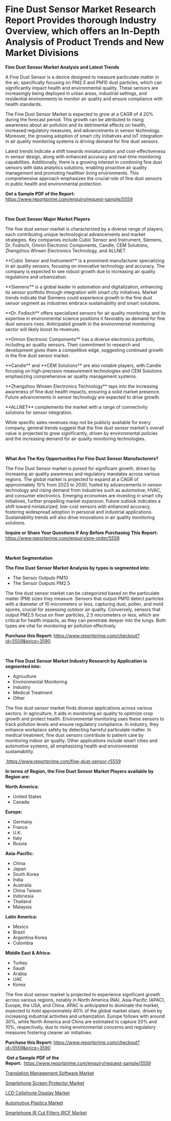 <p><h1>Fine Dust Sensor Market Research Report Provides thorough Industry Overview, which offers an In-Depth Analysis of Product Trends and New Market Divisions</h1></p><p><strong>Fine Dust Sensor Market Analysis and Latest Trends</strong></p>
<p><p>A Fine Dust Sensor is a device designed to measure particulate matter in the air, specifically focusing on PM2.5 and PM10 dust particles, which can significantly impact health and environmental quality. These sensors are increasingly being deployed in urban areas, industrial settings, and residential environments to monitor air quality and ensure compliance with health standards.</p><p>The Fine Dust Sensor Market is expected to grow at a CAGR of 4.20% during the forecast period. This growth can be attributed to rising awareness about air pollution and its detrimental effects on health, increased regulatory measures, and advancements in sensor technology. Moreover, the growing adoption of smart city initiatives and IoT integration in air quality monitoring systems is driving demand for fine dust sensors. </p><p>Latest trends indicate a shift towards miniaturization and cost-effectiveness in sensor design, along with enhanced accuracy and real-time monitoring capabilities. Additionally, there is a growing interest in combining fine dust sensors with data analytics solutions, enabling proactive air quality management and promoting healthier living environments. This comprehensive approach emphasizes the crucial role of fine dust sensors in public health and environmental protection.</p></p>
<p><strong>Get a Sample PDF of the Report:&nbsp;</strong> <a href="https://www.reportprime.com/enquiry/request-sample/5559?utm_campaign=31&utm_medium=2&utm_source=Github&utm_content=ia&utm_term=15112024&utm_id=fine-dust-sensor">https://www.reportprime.com/enquiry/request-sample/5559</a></p>
<p>&nbsp;</p>
<p><strong>Fine Dust Sensor Major Market Players</strong></p>
<p><p>The fine dust sensor market is characterized by a diverse range of players, each contributing unique technological advancements and market strategies. Key companies include Cubic Sensor and Instrument, Siemens, Dr. Fodisch, Omron Electronic Components, Candle, CEM Solutions, Zhengzhou Winsen Electronics Technology, and ALLNET.</p><p>**Cubic Sensor and Instrument** is a prominent manufacturer specializing in air quality sensors, focusing on innovative technology and accuracy. The company is expected to see robust growth due to increasing air quality regulations and urbanization.</p><p>**Siemens** is a global leader in automation and digitalization, enhancing its sensor portfolio through integration with smart city initiatives. Market trends indicate that Siemens could experience growth in the fine dust sensor segment as industries embrace sustainability and smart solutions.</p><p>**Dr. Fodisch** offers specialized sensors for air quality monitoring, and its expertise in environmental science positions it favorably as demand for fine dust sensors rises. Anticipated growth in the environmental monitoring sector will likely boost its revenues.</p><p>**Omron Electronic Components** has a diverse electronics portfolio, including air quality sensors. Their commitment to research and development gives them a competitive edge, suggesting continued growth in the fine dust sensor market.</p><p>**Candle** and **CEM Solutions** are also notable players, with Candle focusing on high-precision measurement technologies and CEM Solutions emphasizing comprehensive air quality management systems.</p><p>**Zhengzhou Winsen Electronics Technology** taps into the increasing awareness of fine dust health impacts, ensuring a solid market presence. Future advancements in sensor technology are expected to drive growth.</p><p>**ALLNET** complements the market with a range of connectivity solutions for sensor integration.</p><p>While specific sales revenues may not be publicly available for every company, general trends suggest that the fine dust sensor market's overall value is projected to grow significantly, driven by environmental policies and the increasing demand for air quality monitoring technologies.</p></p>
<p>&nbsp;</p>
<p><strong>What Are The Key Opportunities For Fine Dust Sensor Manufacturers?</strong></p>
<p><p>The Fine Dust Sensor market is poised for significant growth, driven by increasing air quality awareness and regulatory mandates across various regions. The global market is projected to expand at a CAGR of approximately 10% from 2023 to 2030, fueled by advancements in sensor technology and rising demand from industries such as automotive, HVAC, and consumer electronics. Emerging economies are investing in smart city initiatives, further propelling market expansion. Future outlook indicates a shift toward miniaturized, low-cost sensors with enhanced accuracy, fostering widespread adoption in personal and industrial applications. Sustainability trends will also drive innovations in air quality monitoring solutions.</p></p>
<p><strong>Inquire or Share Your Questions If Any Before Purchasing This Report:</strong> <a href="https://www.reportprime.com/enquiry/pre-order/5559?utm_campaign=31&utm_medium=2&utm_source=Github&utm_content=ia&utm_term=15112024&utm_id=fine-dust-sensor">https://www.reportprime.com/enquiry/pre-order/5559</a></p>
<p>&nbsp;</p>
<p><strong>Market Segmentation</strong></p>
<p><strong>The Fine Dust Sensor Market Analysis by types is segmented into:</strong></p>
<p><ul><li>The Sensor Outputs PM10</li><li>The Sensor Outputs PM2.5</li></ul></p>
<p><p>The fine dust sensor market can be categorized based on the particulate matter (PM) sizes they measure. Sensors that output PM10 detect particles with a diameter of 10 micrometers or less, capturing dust, pollen, and mold spores, crucial for assessing outdoor air quality. Conversely, sensors that output PM2.5 focus on finer particles, 2.5 micrometers or less, which are critical for health impacts, as they can penetrate deeper into the lungs. Both types are vital for monitoring air pollution effectively.</p></p>
<p><strong>Purchase this Report:&nbsp;</strong><a href="https://www.reportprime.com/checkout?id=5559&price=3590&utm_campaign=31&utm_medium=2&utm_source=Github&utm_content=ia&utm_term=15112024&utm_id=fine-dust-sensor">https://www.reportprime.com/checkout?id=5559&price=3590</a></p>
<p>&nbsp;</p>
<p><strong>The Fine Dust Sensor Market Industry Research by Application is segmented into:</strong></p>
<p><ul><li>Agriculture</li><li>Environmental Monitoring</li><li>Industry</li><li>Medical Treatment</li><li>Other</li></ul></p>
<p><p>The fine dust sensor market finds diverse applications across various sectors. In agriculture, it aids in monitoring air quality to optimize crop growth and protect health. Environmental monitoring uses these sensors to track pollution levels and ensure regulatory compliance. In industry, they enhance workplace safety by detecting harmful particulate matter. In medical treatment, fine dust sensors contribute to patient care by monitoring indoor air quality. Other applications include smart cities and automotive systems, all emphasizing health and environmental sustainability.</p></p>
<p><a href="https://www.reportprime.com/fine-dust-sensor-r5559?utm_campaign=31&utm_medium=2&utm_source=Github&utm_content=ia&utm_term=15112024&utm_id=fine-dust-sensor">&nbsp;https://www.reportprime.com/fine-dust-sensor-r5559</a></p>
<p><strong>In terms of Region, the Fine Dust Sensor Market Players available by Region are:</strong></p>
<p>
    <p> <strong> North America: </strong>
        <ul>
            <li>United States</li>
            <li>Canada</li>
        </ul>
        </p> 
    <p> <strong> Europe: </strong>
        <ul>
            <li>Germany</li>
            <li>France</li>
            <li>U.K.</li>
            <li>Italy</li>
            <li>Russia</li>
        </ul>
        </p> 
    <p> <strong> Asia-Pacific: </strong>
        <ul>
            <li>China</li>
            <li>Japan</li>
            <li>South Korea</li>
            <li>India</li>
            <li>Australia</li>
            <li>China Taiwan</li>
            <li>Indonesia</li>
            <li>Thailand</li>
            <li>Malaysia</li>
        </ul>
        </p> 
    <p> <strong> Latin America: </strong>
        <ul>
            <li>Mexico</li>
            <li>Brazil</li>
            <li>Argentina Korea</li>
            <li>Colombia</li>
        </ul>
        </p> 
    <p> <strong> Middle East & Africa: </strong>
        <ul>
            <li>Turkey</li>
            <li>Saudi</li>
            <li>Arabia</li>
            <li>UAE</li>
            <li>Korea</li>
        </ul>
    </p>
    </p>
<p><p>The fine dust sensor market is projected to experience significant growth across various regions, notably in North America (NA), Asia-Pacific (APAC), Europe, the USA, and China. APAC is anticipated to dominate the market, expected to hold approximately 40% of the global market share, driven by increasing industrial activities and urbanization. Europe follows with around 30%, while North America and China are estimated to capture 20% and 10%, respectively, due to rising environmental concerns and regulatory measures fostering cleaner air initiatives.</p></p>
<p><strong>Purchase this Report: </strong><a href="https://www.reportprime.com/checkout?id=5559&price=3590&utm_campaign=31&utm_medium=2&utm_source=Github&utm_content=ia&utm_term=15112024&utm_id=fine-dust-sensor">https://www.reportprime.com/checkout?id=5559&price=3590</a></p>
<p>&nbsp;<strong>Get a Sample PDF of the Report:&nbsp;&nbsp;</strong><a href="https://www.reportprime.com/enquiry/request-sample/5559?utm_campaign=31&utm_medium=2&utm_source=Github&utm_content=ia&utm_term=15112024&utm_id=fine-dust-sensor">https://www.reportprime.com/enquiry/request-sample/5559</a></p>
<p><strong></strong></p>
<p><p><a href="https://issuu.com/reportprime-2/docs/translation-management-software-mar_23191cd2f81907?utm_campaign=31&utm_medium=2&utm_source=Github&utm_content=ia&utm_term=15112024&utm_id=fine-dust-sensor">Translation Management Software Market</a></p><p><a href="https://www.linkedin.com/pulse/smartphone-screen-protector-market-outlook-share-analysis-lzosc?utm_campaign=31&utm_medium=2&utm_source=Github&utm_content=ia&utm_term=15112024&utm_id=fine-dust-sensor">Smartphone Screen Protector Market</a></p><p><a href="https://github.com/MonroeBullock54/Market-Research-Report-List-1/blob/main/lcd-cellphone-display-market.md?utm_campaign=31&utm_medium=2&utm_source=Github&utm_content=ia&utm_term=15112024&utm_id=fine-dust-sensor">LCD Cellphone Display Market</a></p><p><a href="https://www.linkedin.com/pulse/analysis-regional-outlook-competitive-strategies-2024-2031-xelac?utm_campaign=31&utm_medium=2&utm_source=Github&utm_content=ia&utm_term=15112024&utm_id=fine-dust-sensor">Automotive Plastics Market</a></p><p><a href="https://github.com/juniordelafrance/Market-Research-Report-List-5/blob/main/smartphone-ir-cut-filters-ircf-market.md?utm_campaign=31&utm_medium=2&utm_source=Github&utm_content=ia&utm_term=15112024&utm_id=fine-dust-sensor">Smartphone IR Cut Filters IRCF Market</a></p></p>